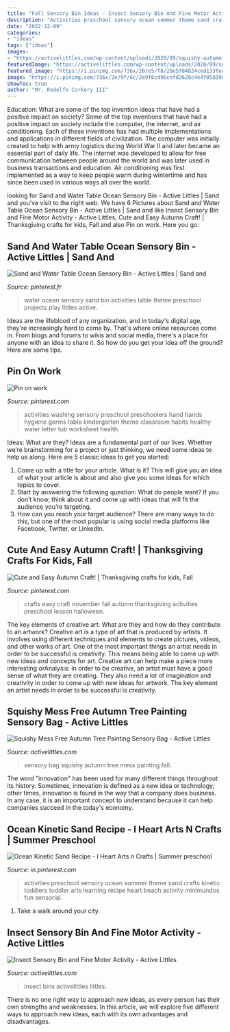 ```yaml
---
title: "Fall Sensory Bin Ideas - Insect Sensory Bin And Fine Motor Activity"
description: "Activities preschool sensory ocean summer theme sand crafts kinetic toddlers toddler arts learning recipe heart beach activity minimundos fun sensorial"
date: "2022-12-09"
categories:
- "ideas"
tags: ["ideas"]
images:
- "https://activelittles.com/wp-content/uploads/2020/09/squishy-autumn-sensory-bag-683x1024.png"
featuredImage: "https://activelittles.com/wp-content/uploads/2020/09/squishy-autumn-sensory-bag-683x1024.png"
featured_image: "https://i.pinimg.com/736x/28/e5/f8/28e5f84824ced133feee2a47a77c0830.jpg"
image: "https://i.pinimg.com/736x/2e/9f/6c/2e9f6cd9bcefd2620c4e4f05839aca4a--november-crafts-apple-crafts.jpg"
ShowToc: true
author: "Mr. Rodolfo Corkery III"
---
```



Education: What are some of the top invention ideas that have had a positive impact on society?
Some of the top inventions that have had a positive impact on society include the computer, the internet, and air conditioning. Each of these inventions has had multiple implementations and applications in different fields of civilization. The computer was initially created to help with army logistics during World War II and later became an essential part of daily life. The internet was developed to allow for free communication between people around the world and was later used in business transactions and education. Air conditioning was first implemented as a way to keep people warm during wintertime and has since been used in various ways all over the world.

	

		
looking for Sand and Water Table Ocean Sensory Bin - Active Littles | Sand and you've visit to the right web. We have 6 Pictures about Sand and Water Table Ocean Sensory Bin - Active Littles | Sand and like Insect Sensory Bin and Fine Motor Activity - Active Littles, Cute and Easy Autumn Craft! | Thanksgiving crafts for kids, Fall and also Pin on work. Here you go:
		
    
## Sand And Water Table Ocean Sensory Bin - Active Littles | Sand And

<img loading=lazy src="https://i.pinimg.com/736x/28/e5/f8/28e5f84824ced133feee2a47a77c0830.jpg" onerror="this.onerror=null;this.src='https://tse1.mm.bing.net/th?id=OIP.LD6idLyZfVAqhbrrPQTfegHaLG&amp;pid=15.1';" alt="Sand and Water Table Ocean Sensory Bin - Active Littles | Sand and">

_Source: pinterest.fr_

>water ocean sensory sand bin activities table theme preschool projects play littles active. 

	

Ideas are the lifeblood of any organization, and in today's digital age, they're increasingly hard to come by. That's where online resources come in. From blogs and forums to wikis and social media, there's a place for anyone with an idea to share it. So how do you get your idea off the ground? Here are some tips.

    
## Pin On Work

<img loading=lazy src="https://i.pinimg.com/736x/7d/9a/06/7d9a06e2a10ad0a8bd4e4689655e7642--sensory-toys-sensory-table.jpg" onerror="this.onerror=null;this.src='https://tse4.mm.bing.net/th?id=OIP.R3EyMVy17ZxzYNEjlmbIaAHaNK&amp;pid=15.1';" alt="Pin on work">

_Source: pinterest.com_

>activities washing sensory preschool preschoolers hand hands hygiene germs table kindergarten theme classroom habits healthy water letter tub worksheet health. 

	

Ideas: What are they?
Ideas are a fundamental part of our lives. Whether we’re brainstorming for a project or just thinking, we need some ideas to help us along. Here are 5 classic ideas to get you started:
1. Come up with a title for your article. What is it? This will give you an idea of what your article is about and also give you some ideas for which topics to cover.
2. Start by answering the following question: What do people want? If you don’t know, think about it and come up with ideas that will fit the audience you’re targeting. 
3. How can you reach your target audience? There are many ways to do this, but one of the most popular is using social media platforms like Facebook, Twitter, or LinkedIn.

    
## Cute And Easy Autumn Craft! | Thanksgiving Crafts For Kids, Fall

<img loading=lazy src="https://i.pinimg.com/736x/2e/9f/6c/2e9f6cd9bcefd2620c4e4f05839aca4a--november-crafts-apple-crafts.jpg" onerror="this.onerror=null;this.src='https://tse1.mm.bing.net/th?id=OIP.rZsE49_ubMI7O73VRXSbyQHaLG&amp;pid=15.1';" alt="Cute and Easy Autumn Craft! | Thanksgiving crafts for kids, Fall">

_Source: pinterest.com_

>crafts easy craft november fall autumn thanksgiving activities preschool lesson halloween. 

	

The key elements of creative art: What are they and how do they contribute to an artwork?
Creative art is a type of art that is produced by artists. It involves using different techniques and elements to create pictures, videos, and other works of art. One of the most important things an artist needs in order to be successful is creativity. This means being able to come up with new ideas and concepts for art. Creative art can help make a piece more interesting orAnalysis: In order to be creative, an artist must have a good sense of what they are creating. They also need a lot of imagination and creativity in order to come up with new ideas for artwork. The key element an artist needs in order to be successful is creativity.

    
## Squishy Mess Free Autumn Tree Painting Sensory Bag - Active Littles

<img loading=lazy src="https://activelittles.com/wp-content/uploads/2020/09/squishy-autumn-sensory-bag-683x1024.png" onerror="this.onerror=null;this.src='https://tse3.mm.bing.net/th?id=OIP.AHgycIMyDK0pHdppp16zkgHaLG&amp;pid=15.1';" alt="Squishy Mess Free Autumn Tree Painting Sensory Bag - Active Littles">

_Source: activelittles.com_

>sensory bag squishy autumn tree mess painting fall. 

	

The word "innovation" has been used for many different things throughout its history. Sometimes, innovation is defined as a new idea or technology; other times, innovation is found in the way that a company does business. In any case, it is an important concept to understand because it can help companies succeed in the today's economy.

    
## Ocean Kinetic Sand Recipe - I Heart Arts N Crafts | Summer Preschool

<img loading=lazy src="https://i.pinimg.com/736x/d1/ec/2c/d1ec2c4fc522840d47b0311e7dad5bce.jpg" onerror="this.onerror=null;this.src='https://tse1.mm.bing.net/th?id=OIP.zCaeVn-9T7C-d-zqUzQeCQHaNK&amp;pid=15.1';" alt="Ocean Kinetic Sand Recipe - I Heart Arts n Crafts | Summer preschool">

_Source: in.pinterest.com_

>activities preschool sensory ocean summer theme sand crafts kinetic toddlers toddler arts learning recipe heart beach activity minimundos fun sensorial. 

	

1) Take a walk around your city.

    
## Insect Sensory Bin And Fine Motor Activity - Active Littles

<img loading=lazy src="https://activelittles.com/wp-content/uploads/2020/04/bugs-sensory-bin-for-kids.png" onerror="this.onerror=null;this.src='https://tse1.mm.bing.net/th?id=OIP.j3cXLUATy98mq8Q_jbHmwAHaLH&amp;pid=15.1';" alt="Insect Sensory Bin and Fine Motor Activity - Active Littles">

_Source: activelittles.com_

>insect bins activelittles littles. 

	

There is no one right way to approach new ideas, as every person has their own strengths and weaknesses. In this article, we will explore five different ways to approach new ideas, each with its own advantages and disadvantages.

